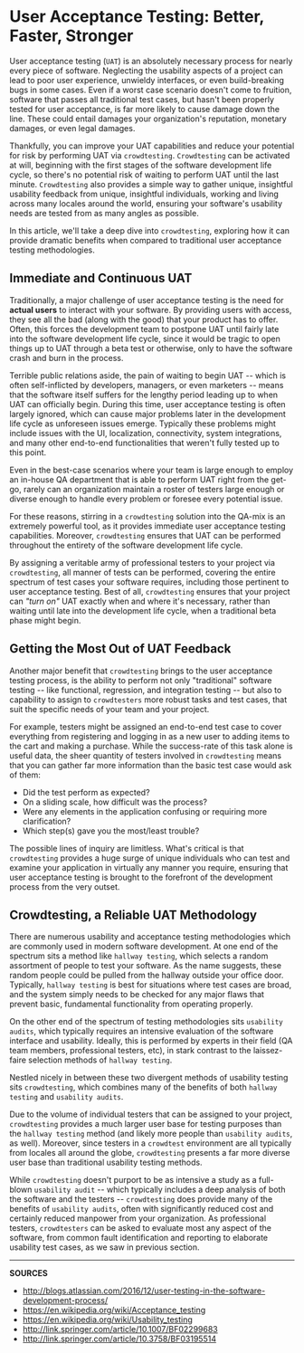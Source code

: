 # User Acceptance Testing: Better, Faster, Stronger

User acceptance testing (`UAT`) is an absolutely necessary process for nearly every piece of software.  Neglecting the usability aspects of a project can lead to poor user experience, unwieldy interfaces, or even build-breaking bugs in some cases.  Even if a worst case scenario doesn't come to fruition, software that passes all traditional test cases, but hasn't been properly tested for user acceptance, is far more likely to cause damage down the line.  These could entail damages your organization's reputation, monetary damages, or even legal damages.

Thankfully, you can improve your UAT capabilities and reduce your potential for risk by performing UAT via `crowdtesting`.  `Crowdtesting` can be activated at will, beginning with the first stages of the software development life cycle, so there's no potential risk of waiting to perform UAT until the last minute.  `Crowdtesting` also provides a simple way to gather unique, insightful usability feedback from unique, insightful individuals, working and living across many locales around the world, ensuring your software's usability needs are tested from as many angles as possible.

In this article, we'll take a deep dive into `crowdtesting`, exploring how it can provide dramatic benefits when compared to traditional user acceptance testing methodologies.

## Immediate and Continuous UAT

Traditionally, a major challenge of user acceptance testing is the need for **actual users** to interact with your software.  By providing users with access, they see all the bad (along with the good) that your product has to offer.  Often, this forces the development team to postpone UAT until fairly late into the software development life cycle, since it would be tragic to open things up to UAT through a beta test or otherwise, only to have the software crash and burn in the process.

Terrible public relations aside, the pain of waiting to begin UAT -- which is often self-inflicted by developers, managers, or even marketers -- means that the software itself suffers for the lengthy period leading up to when UAT can officially begin.  During this time, user acceptance testing is often largely ignored, which can cause major problems later in the development life cycle as unforeseen issues emerge.  Typically these problems might include issues with the UI, localization, connectivity, system integrations, and many other end-to-end functionalities that weren't fully tested up to this point.

Even in the best-case scenarios where your team is large enough to employ an in-house QA department that is able to perform UAT right from the get-go, rarely can an organization maintain a roster of testers large enough or diverse enough to handle every problem or foresee every potential issue.

For these reasons, stirring in a `crowdtesting` solution into the QA-mix is an extremely powerful tool, as it provides immediate user acceptance testing capabilities.  Moreover, `crowdtesting` ensures that UAT can be performed throughout the entirety of the software development life cycle.

By assigning a veritable army of professional testers to your project via `crowdtesting`, all manner of tests can be performed, covering the entire spectrum of test cases your software requires, including those pertinent to user acceptance testing.  Best of all, `crowdtesting` ensures that your project can _"turn on"_ UAT exactly when and where it's necessary, rather than waiting until late into the development life cycle, when a traditional beta phase might begin.

## Getting the Most Out of UAT Feedback

Another major benefit that `crowdtesting` brings to the user acceptance testing process, is the ability to perform not only "traditional" software testing -- like functional, regression, and integration testing -- but also to capability to assign to `crowdtesters` more robust tasks and test cases, that suit the specific needs of your team and your project.

For example, testers might be assigned an end-to-end test case to cover everything from registering and logging in as a new user to adding items to the cart and making a purchase.  While the success-rate of this task alone is useful data, the sheer quantity of testers involved in `crowdtesting` means that you can gather far more information than the basic test case would ask of them: 

- Did the test perform as expected?
- On a sliding scale, how difficult was the process?
- Were any elements in the application confusing or requiring more clarification?
- Which step(s) gave you the most/least trouble?

The possible lines of inquiry are limitless.  What's critical is that `crowdtesting` provides a huge surge of unique individuals who can test and examine your application in virtually any manner you require, ensuring that user acceptance testing is brought to the forefront of the development process from the very outset.

## Crowdtesting, a Reliable UAT Methodology

There are numerous usability and acceptance testing methodologies which are commonly used in modern software development.  At one end of the spectrum sits a method like `hallway testing`, which selects a random assortment of people to test your software.  As the name suggests, these random people could be pulled from the hallway outside your office door.  Typically, `hallway testing` is best for situations where test cases are broad, and the system simply needs to be checked for any major flaws that prevent basic, fundamental functionality from operating properly.

On the other end of the spectrum of testing methodologies sits `usability audits`, which typically requires an intensive evaluation of the software interface and usability.  Ideally, this is performed by experts in their field (QA team members, professional testers, etc), in stark contrast to the laissez-faire selection methods of `hallway testing`.

Nestled nicely in between these two divergent methods of usability testing sits `crowdtesting`, which combines many of the benefits of both `hallway testing` and `usability audits`.

Due to the volume of individual testers that can be assigned to your project, `crowdtesting` provides a much larger user base for testing purposes than the `hallway testing` method (and likely more people than `usability audits`, as well).  Moreover, since testers in a `crowdtest` environment are all typically from locales all around the globe, `crowdtesting` presents a far more diverse user base than traditional usability testing methods.

While `crowdtesting` doesn't purport to be as intensive a study as a full-blown `usability audit` -- which typically includes a deep analysis of both the software and the testers -- `crowdtesting` does provide many of the benefits of `usability audits`, often with significantly reduced cost and certainly reduced manpower from your organization.  As professional testers, `crowdtesters` can be asked to evaluate most any aspect of the software, from common fault identification and reporting to elaborate usability test cases, as we saw in previous section.

---

**SOURCES**

- http://blogs.atlassian.com/2016/12/user-testing-in-the-software-development-process/
- https://en.wikipedia.org/wiki/Acceptance_testing
- https://en.wikipedia.org/wiki/Usability_testing
- http://link.springer.com/article/10.1007/BF02299683
- http://link.springer.com/article/10.3758/BF03195514